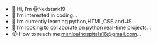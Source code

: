 - 👋 Hi, I’m @Nedstark19
- 👀 I’m interested in coding...
- 🌱 I’m currently learning python,HTML,CSS and JS...
- 💞️ I’m looking to collaborate on python real-time projects...
- 📫 How to reach me manipalhospitals16@gmail.com...

<!---
Nedstark19/Nedstark19 is a ✨ special ✨ repository because its `README.md` (this file) appears on your GitHub profile.
You can click the Preview link to take a look at your changes.
--->
